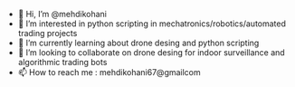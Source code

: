 - 👋 Hi, I’m @mehdikohani
- 👀 I’m interested in python scripting in mechatronics/robotics/automated trading projects 
- 🌱 I’m currently learning about drone desing and python scripting
- 💞️ I’m looking to collaborate on drone desing for indoor surveillance and algorithmic trading bots
- 📫 How to reach me : mehdikohani67@gmailcom

<!---
mehdikohani/mehdikohani is a ✨ special ✨ repository because its `README.md` (this file) appears on your GitHub profile.
You can click the Preview link to take a look at your changes.
--->
